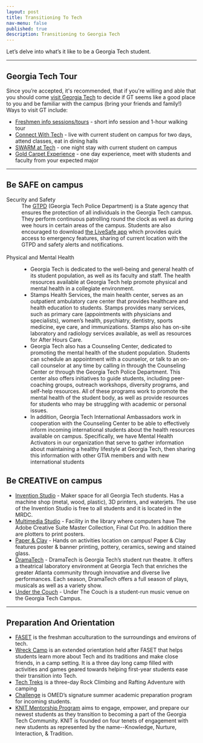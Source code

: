 ```yaml
---
layout: post
title: Transitioning To Tech
nav-menu: false
published: true
description: Transitioning to Georgia Tech
---
```


<!-- Main -->
<div id="main" class="alt">
        
<div class="">

<!-- Introduction -->
Let’s delve into what’s it like to be a Georgia Tech student.
    
<hr class="major">
<!-- Tour Section -->
<section id="tour">
<h2 id="tour">Georgia Tech Tour</h2>
Since you’re accepted, it's recommended, that if you're willing and able that you should come <a href="http://admission.gatech.edu/visit">visit Georgia Tech</a> to decide if GT seems like a good place to you and be familiar with the campus (bring your friends and family!) Ways to visit GT include:
<div class="12u">
    <ul>
        <li><a href="https://gatech.askadmissions.net/Portal/EI/GroupUrl?gid=5304598ba320b85d3249b28dc109f9bd331883">Freshmen info sessions/tours</a> - short info session and 1-hour walking tour</li>
        <li><a href="http://admission.gatech.edu/visit/connect-tech">Connect With Tech</a> - live with current student on campus for two days, attend classes, eat in dining halls</li> 
        <li><a href="http://admission.gatech.edu/visit/swarm-tech">SWARM at Tech</a>  - one night stay with current student on campus</li>
        <li><a href="http://admission.gatech.edu/GoldCarpet">Gold Carpet Experience</a> - one day experience, meet with students and faculty from your expected major</li>
    </ul>
</div>

<hr>

<!-- SAFE on Campus Section -->
<h2 id="SAFE">Be SAFE on campus</h2>

<dl>
    <dt>Security and Safety<dt>
    <dd>
        The <a href="http://www.police.gatech.edu">GTPD</a> (Georgia Tech Police Department) is a State agency that ensures the protection of all individuals in the Georgia Tech campus. They perform continuous patrolling round the clock as well as during wee hours in certain areas of the campus. Students are also encouraged to download <a href="http://www.livesafe.gatech.edu">the LiveSafe app</a> which provides quick access to emergency features, sharing of current location with the GTPD and safety alerts and notifications. <br><br>
    </dd>
    <dt>Physical and Mental Health</dt>
    <dd>
        <div class="12u">
            <ul>
                <li>Georgia Tech is dedicated to the well-being and general health of its student population, as well as its faculty and staff. The health resources available at Georgia Tech help promote physical and mental health in a collegiate environment.</li>
                <li>Stamps Health Services, the main health center, serves as an outpatient ambulatory care center that provides healthcare and health education to students. Stamps provides many services, such as primary care (appointments with physicians and specialists), women’s health, psychiatry, dentistry, sports medicine, eye care, and immunizations. Stamps also has on-site laboratory and radiology services available, as well as resources for After Hours Care.</li>
                <li>Georgia Tech also has a Counseling Center, dedicated to promoting the mental health of the student population. Students can schedule an appointment with a counselor, or talk to an on-call counselor at any time by calling in through the Counseling Center or through the Georgia Tech Police Department. This center also offers initiatives to guide students, including peer-coaching groups, outreach workshops, diversity programs, and self-help resources. All of these programs work to promote the mental health of the student body, as well as provide resources for students who may be struggling with academic or personal issues.</li>
                <li>In addition, Georgia Tech International Ambassadors work in cooperation with the Counseling Center to be able to effectively inform incoming international students about the health resources available on campus. Specifically, we have Mental Health Activators in our organization that serve to gather information about maintaining a healthy lifestyle at Georgia Tech, then sharing this information with other GTIA members and with new international students</li>
            </ul>
        </div>
    </dd>
                    
                        
<h2>Be CREATIVE on campus</h2>
<div class="12u">
    <ul>
        <li><a href="http://inventionstudio.gatech.edu/">Invention Studio</a> - Maker space for all Georgia Tech students. Has a machine shop (metal, wood, plastic), 3D printers, and waterjets. The use of the Invention Studio is free to all students and it is located in the MRDC.</li>
        <li><a href="http://librarycommons.gatech.edu/multimedia.php">Multimedia Studio</a> - Facility in the library where computers have The Adobe Creative Suite Master Collection, Final Cut Pro. In addition there are plotters to print posters.</li>
        <li><a href="http://studentcenter.gatech.edu/seedo/paperandclay/Pages/default.aspx">Paper & Clay</a> - Hands on activities location on campus! Paper & Clay features poster & banner printing, pottery, ceramics, sewing and stained glass.</li>
        <li><a href="http://dramatech.org/">DramaTech</a> - DramaTech is Georgia Tech’s student run theatre. It offers a theatrical laboratory environment at Georgia Tech that enriches the greater Atlanta community through innovative and diverse live performances.  Each season, DramaTech offers a full season of plays, musicals as well as a variety show.</li>
        <li><a href="http://www.gtmn.org/underthecouch/">Under the Couch</a> - Under The Couch is a student-run music venue on the Georgia Tech Campus.</li>
    </ul>
</div>

<hr>

<!-- Preparation And Orientation Section -->
<section id="preparation">
<h2 id="preparation">Preparation And Orientation</h2>
<div class="12u">
    <ul>
        <li><a href="http://nssp.gatech.edu/first-year-faset-orientation">FASET</a> is the freshman acculturation to the surroundings and environs of tech.</li>
        <li><a href="http://nssp.gatech.edu/what-wreck-camp-international">Wreck Camp</a> is an extended orientation held after FASET that helps students learn more about Tech and its traditions and make close friends, in a camp setting. It is a three day long camp filled with activities and games geared towards helping first-year students ease their transition into Tech. </li>
        <li><a href="http://www.crc.gatech.edu/tech-treks-south-east">Tech Treks</a> is a three-day Rock Climbing and Rafting Adventure with camping</li>
        <li><a href="http://www.omed.gatech.edu/programs/challenge">Challenge</a> is OMED’s signature summer academic preparation program for incoming students.</li>
        <li><a href="http://nssp.gatech.edu/knit-mentorship-program">KNIT Mentorship Program</a> aims to engage, empower, and prepare our newest students as they transition to becoming a part of the Georgia Tech Community. KNIT is founded on four tenets of engagement with new students as represented by the name--Knowledge, Nurture, Interaction, & Tradition.</li>
    </ul>
</div>

</section>
